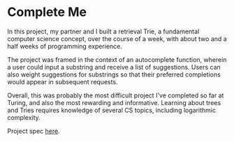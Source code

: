 # Complete Me

In this project, my partner and I built a retrieval Trie, a fundamental computer science concept, over the course of a week, with about two and a half weeks of programming experience.  
  
The project was framed in the context of an autocomplete function, wherein a user could input a substring and receive a list of suggestions. Users can also weight suggestions for substrings so that their preferred completions would appear in subsequent requests.  

Overall, this was probably the most difficult project I've completed so far at Turing, and also the most rewarding and informative. Learning about trees and Tries requires knowledge of several CS topics, including logarithmic complexity.

Project spec [here](http://backend.turing.io/module1/projects/complete_me).
